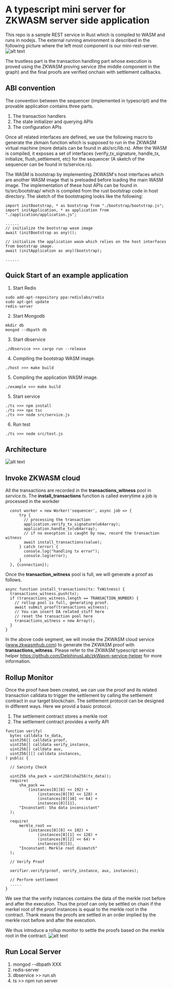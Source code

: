 # A typescript mini server for ZKWASM server side application

This repo is a sample REST service in Rust which is compiled to WASM and runs in nodejs. The external running environment is described in the following picture where the left most component is our mini-rest-server.
![alt text](./images/mini-rest-service-rollup.png)

The trustless part is the transaction handling part whose execution is proved using the ZKWASM proving service (the middle component in the graph) and the final proofs are verified onchain with settlement callbacks.

## ABI convention
The convention between the sequencer (implemented in typescript) and the provable application contains three parts.
1. The transaction handlers
2. The state initializer and querying APIs
3. The configuration APIs

Once all related interfaces are defined, we use the following macro to generate the zkmain function which is supposed to run in the ZKWASM virtual machine (more details can be found in abi/src/lib.rs). After the WASM is compiled, it exposes a set of interfaces (verify_tx_signature, handle_tx, initialize, flush_settlement, etc) for the sequencer (A sketch of the sequencer can be found in ts/service.rs).

The WASM is bootstrap by implementing ZKWASM's host interfaces which are another WASM image that is preloaded before loading the main WASM image. The implementation of these host APIs can be found in ts/src/bootstrap/ which is compiled from the rust bootstrap code in host directory. The sketch of the bootstraping looks like the following:
```
import initBootstrap, * as bootstrap from "./bootstrap/bootstrap.js";
import initApplication, * as application from "./application/application.js";

......
// initialize the bootstrap wasm image
await (initBootstrap as any)();

// initialize the application wasm which relies on the host interfaces from bootstrap image.
await (initApplication as any)(bootstrap);

......

```

## Quick Start of an example application
1. Start Redis
```
sudo add-apt-repository ppa:redislabs/redis
sudo apt-get update
redis-server
```

2. Start Mongodb
```
mkdir db
mongod --dbpath db
```

3. Start dbservice
```
./dbservice >>> cargo run --release
```

4. Compiling the bootstrap WASM image.
```
./host >>> make build
```

5. Compiling the application WASM image.
```
./example >>> make build
```

5. Start service
```
./ts >>> npm install
./ts >>> npx tsc
./ts >>> node src/service.js
```

6. Run test
```
./ts >>> node src/test.js
```

## Architecture
![alt text](./images/zkwasm-ts-service.png)

## Invoke ZKWASM cloud
All the transactions are recorded in the **transactions_witness** pool in *service.ts*. The **install_transactions** function is called everytime a job is processed in the workder
```
  const worker = new Worker('sequencer', async job => {
      try {
        // processing the transaction
        application.verify_tx_signature(u64array);
        application.handle_tx(u64array);
        // if no execption is caught by now, record the transaction witness
        await install_transactions(value);
      } catch (error) {
        console.log("handling tx error");
        console.log(error);
      }
  }, {connection});
```

Once the **transaction_witness** pool is full, we will generate a proof as follows.
```
async function install_transactions(tx: TxWitness) {
  transactions_witness.push(tx);
  if (transactions_witness.length == TRANSACTION_NUMBER) {
    // rollup pool is full, generating proof.
    await submit_proof(transactions_witness);
    // You can insert DA related stuff here
    // reset the transaction pool here
    transactions_witness = new Array();
  }
}
```

In the above code segment, we will invoke the ZKWASM cloud service (www.zkwasmhub.com) to generate the ZKWASM proof with **transactions_witness**. Please refer to the ZKWASM typescript service helper https://github.com/DelphinusLab/zkWasm-service-helper for more information.

## Rollup Monitor
Once the proof have been created, we can use the proof and its related transaction calldata to trigger the settlement by calling the settlement contract in our target blockchain. The settlement protocol can be designed in different ways. Here we provid a basic protocol.

1. The settlement contract stores a merkle root
2. The settlement contract provides a verify API

```
function verify(
  bytes calldata tx_data,
  uint256[] calldata proof,
  uint256[] calldata verify_instance,
  uint256[] calldata aux,
  uint256[][] calldata instances,
) public {

  // Saninty Check

  uint256 sha_pack = uint256(sha256(tx_data));
  require(
      sha_pack ==
          (instances[0][8] << 192) +
              (instances[0][9] << 128) +
              (instances[0][10] << 64) +
              instances[0][11],
      "Inconstant: Sha data inconsistant"
  );

  require(
      merkle_root ==
          (instances[0][0] << 192) +
              (instances[0][1] << 128) +
              (instances[0][2] << 64) +
              instances[0][3],
      "Inconstant: Merkle root dismatch"
  );

  // Verify Proof

  verifier.verify(proof, verify_instance, aux, instances);

  // Perform settlement
  .....
}
```

We see that the verify instances contains the data of the merkle root before and after the execution. Thus the proof can only be settled on chain if the merkel root of the proof instances is equal to the merkle root in the contract. Thank means the proofs are settled in an order implied by the merkle root before and after the execution.

We thus introduce a rollup monitor to settle the proofs based on the merkle root in the contract.
![alt text](./images/monitor-architecture.png)

## Run Local Server
1. mongod --dbpath XXX
2. redis-server 
3. dbservice >> run.sh 
4. ts >> npm run server
